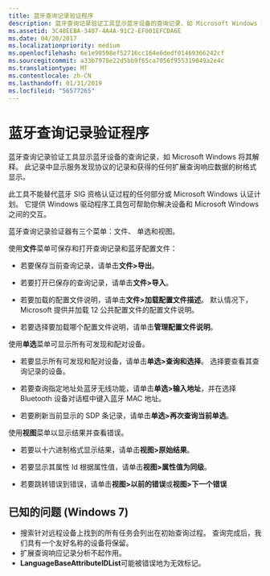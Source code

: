 ```yaml
---
title: 蓝牙查询记录验证程序
description: 蓝牙查询记录验证工具显示蓝牙设备的查询记录，如 Microsoft Windows 将其解释。
ms.assetid: 3C48EEBA-3407-4A4A-91C2-EF001EFCDA6E
ms.date: 04/20/2017
ms.localizationpriority: medium
ms.openlocfilehash: 6e1e90598ef52716cc164e6dedf01469366242cf
ms.sourcegitcommit: a33b7978e22d5bb9f65ca7056f955319049a2e4c
ms.translationtype: MT
ms.contentlocale: zh-CN
ms.lasthandoff: 01/31/2019
ms.locfileid: "56577265"
---
```

# <a name="bluetooth-inquiry-record-verifier"></a>蓝牙查询记录验证程序


蓝牙查询记录验证工具显示蓝牙设备的查询记录，如 Microsoft Windows 将其解释。 此记录中显示服务发现协议的记录和获得的任何扩展查询响应数据的树格式显示。

此工具不能替代蓝牙 SIG 资格认证过程的任何部分或 Microsoft Windows 认证计划。 它提供 Windows 驱动程序工具包可帮助你解决设备和 Microsoft Windows 之间的交互。

蓝牙查询记录验证器有三个菜单：文件、 单选和视图。

使用**文件**菜单可保存和打开查询记录和蓝牙配置文件：

-   若要保存当前查询记录，请单击**文件&gt;导出**。

-   若要打开已保存的查询记录，请单击**文件&gt;导入**。

-   若要加载的配置文件说明，请单击**文件&gt;加载配置文件描述**。 默认情况下，Microsoft 提供并加载 12 公共配置文件的配置文件说明。

-   若要选择要加载哪个配置文件说明，请单击**管理配置文件说明**。

使用**单选**菜单可显示所有可发现和配对设备。

-   若要显示所有可发现和配对设备，请单击**单选&gt;查询和选择**。 选择要查看其查询记录的设备。

-   若要查询指定地址处蓝牙无线功能，请单击**单选&gt;输入地址**，并在选择 Bluetooth 设备对话框中键入蓝牙 MAC 地址。
-   若要刷新当前显示的 SDP 条记录，请单击**单选&gt;再次查询当前单选**。

使用**视图**菜单以显示结果并查看错误。

-   若要以十六进制格式显示结果，请单击**视图&gt;原始结果**。

-   若要显示其属性 Id 根据属性值，请单击**视图&gt;属性值为同级**。

-   若要跳转错误到错误，请单击**视图&gt;以前的错误**或**视图&gt;下一个错误**

## <a name="span-idknownissueswindows7spanspan-idknownissueswindows7spanspan-idknownissueswindows7spanknown-issues-windows-7"></a><span id="Known_Issues__Windows_7_"></span><span id="known_issues__windows_7_"></span><span id="KNOWN_ISSUES__WINDOWS_7_"></span>已知的问题 (Windows 7)


-   搜索针对远程设备上找到的所有任务会列出在初始查询过程。 查询完成后，我们具有一个友好名称的设备将保留。
-   扩展查询响应记录分析不起作用。
-   **LanguageBaseAttributeIDList**可能被错误地为无效标记。

 

 





